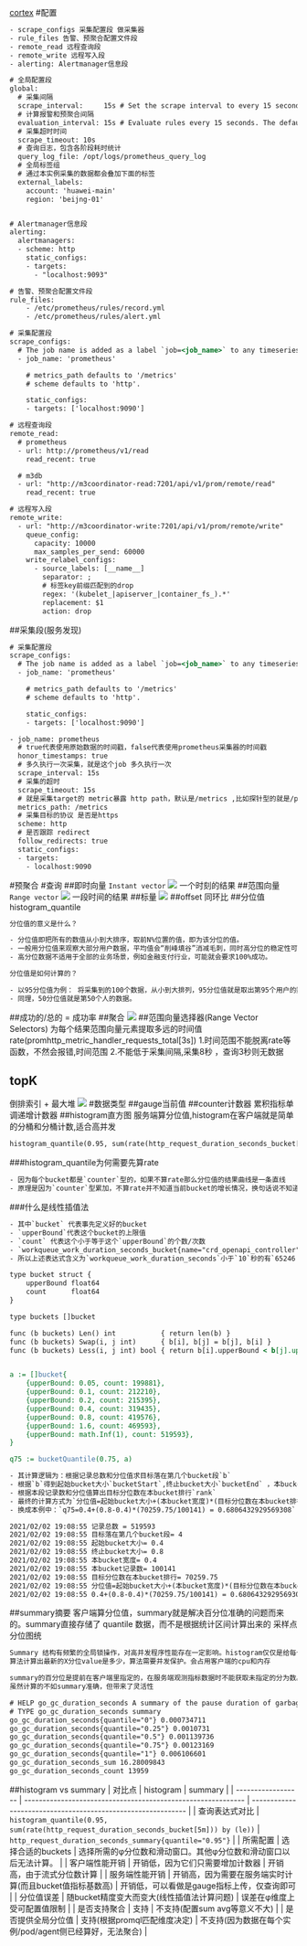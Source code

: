[](https://www.eet-china.com/mp/a26095.html)
[cortex](https://zhuanlan.zhihu.com/p/258163845)
#配置
```asp
- scrape_configs 采集配置段 做采集器
- rule_files 告警、预聚合配置文件段
- remote_read 远程查询段
- remote_write 远程写入段
- alerting: Alertmanager信息段
```
```asp
# 全局配置段
global:
  # 采集间隔 
  scrape_interval:     15s # Set the scrape interval to every 15 seconds. Default is every 1 minute.
  # 计算报警和预聚合间隔
  evaluation_interval: 15s # Evaluate rules every 15 seconds. The default is every 1 minute.
  # 采集超时时间
  scrape_timeout: 10s 
  # 查询日志，包含各阶段耗时统计
  query_log_file: /opt/logs/prometheus_query_log
  # 全局标签组
  # 通过本实例采集的数据都会叠加下面的标签
  external_labels:
    account: 'huawei-main'
    region: 'beijng-01'


# Alertmanager信息段
alerting:
  alertmanagers:
  - scheme: http
    static_configs:
    - targets:
      - "localhost:9093"

# 告警、预聚合配置文件段
rule_files:
    - /etc/prometheus/rules/record.yml
    - /etc/prometheus/rules/alert.yml

# 采集配置段
scrape_configs:
  # The job name is added as a label `job=<job_name>` to any timeseries scraped from this config.
  - job_name: 'prometheus'

    # metrics_path defaults to '/metrics'
    # scheme defaults to 'http'.

    static_configs:
    - targets: ['localhost:9090']

# 远程查询段
remote_read:
  # prometheus 
  - url: http://prometheus/v1/read
    read_recent: true

  # m3db 
  - url: "http://m3coordinator-read:7201/api/v1/prom/remote/read"
    read_recent: true

# 远程写入段
remote_write:
  - url: "http://m3coordinator-write:7201/api/v1/prom/remote/write"
    queue_config:
      capacity: 10000
      max_samples_per_send: 60000
    write_relabel_configs:
      - source_labels: [__name__]
        separator: ;
        # 标签key前缀匹配到的drop
        regex: '(kubelet_|apiserver_|container_fs_).*'
        replacement: $1
        action: drop
```
##采集段(服务发现)
```asp
# 采集配置段
scrape_configs:
  # The job name is added as a label `job=<job_name>` to any timeseries scraped from this config.
  - job_name: 'prometheus'

    # metrics_path defaults to '/metrics'
    # scheme defaults to 'http'.

    static_configs:
    - targets: ['localhost:9090']
```
```asp
- job_name: prometheus
  # true代表使用原始数据的时间戳，false代表使用prometheus采集器的时间戳
  honor_timestamps: true
  # 多久执行一次采集，就是这个job 多久执行一次
  scrape_interval: 15s
  # 采集的超时
  scrape_timeout: 15s
  # 就是采集target的 metric暴露 http path，默认是/metrics ,比如探针型的就是/probe
  metrics_path: /metrics
  # 采集目标的协议 是否是https
  scheme: http
  # 是否跟踪 redirect 
  follow_redirects: true
  static_configs:
  - targets:
    - localhost:9090
```
#预聚合
#查询
##即时向量 `Instant vector`
![](.z_00_prometheus_02_配置_查询_images/521fb350.png)
一个时刻的结果
##范围向量 `Range vector`
![](.z_00_prometheus_02_配置_查询_images/08eab11d.png)
一段时间的结果
##标量
![](.z_00_prometheus_02_配置_查询_images/894088ad.png)
##offset 同环比
##分位值histogram_quantile
```asp
分位值的意义是什么？

- 分位值即把所有的数值从小到大排序，取前N%位置的值，即为该分位的值。
- 一般用分位值来观察大部分用户数据，平均值会“削峰填谷”消减毛刺，同时高分位的稳定性可以忽略掉少量的长尾数据。
- 高分位数据不适用于全部的业务场景，例如金融支付行业，可能就会要求100%成功。

分位值是如何计算的？

- 以95分位值为例： 将采集到的100个数据，从小到大排列，95分位值就是取出第95个用户的数据做统计。
- 同理，50分位值就是第50个人的数据。
```
##成功的/总的 = 成功率
##聚合
![](.z_00_prometheus_02_配置_查询_images/8061fb1e.png)
##范围向量选择器(Range Vector Selectors)
为每个结果范围向量元素提取多远的时间值
rate(promhttp_metric_handler_requests_total[3s])
1.时间范围不能脱离rate等函数，不然会报错,时间范围 
2.不能低于采集间隔,采集8秒 ，查询3秒则无数据
## topK
倒排索引 + 最大堆
![](.z_00_prometheus_02_采集_配置_查询_images/f6a5aec2.png)
#数据类型
##gauge当前值
##counter计数器
累积指标单调递增计数器
##histogram直方图
服务端算分位值,histogram在客户端就是简单的分桶和分桶计数,适合高并发
```asp
histogram_quantile(0.95, sum(rate(http_request_duration_seconds_bucket[5m])) by (le))
```
###histogram_quantile为何需要先算rate
```asp
- 因为每个bucket都是`counter`型的，如果不算rate那么分位值的结果曲线是一条直线
- 原理是因为`counter`型累加，不算rate并不知道当前bucket的增长情况，换句话说不知道这些bucket是多久积攒到现在这个值的
```
###什么是线性插值法
```asp
- 其中`bucket` 代表事先定义好的bucket
- `upperBound`代表这个bucket的上限值
- `count` 代表这个小于等于这个`upperBound`的个数/次数
- `workqueue_work_duration_seconds_bucket{name="crd_openapi_controller",le="10"} 65246 `
- 所以上述表达式含义为`workqueue_work_duration_seconds`小于`10`秒的有`65246 `个

type bucket struct {
	upperBound float64
	count      float64
}

type buckets []bucket

func (b buckets) Len() int           { return len(b) }
func (b buckets) Swap(i, j int)      { b[i], b[j] = b[j], b[i] }
func (b buckets) Less(i, j int) bool { return b[i].upperBound < b[j].upperBound }


a := []bucket{
    {upperBound: 0.05, count: 199881},
    {upperBound: 0.1, count: 212210},
    {upperBound: 0.2, count: 215395},
    {upperBound: 0.4, count: 319435},
    {upperBound: 0.8, count: 419576},
    {upperBound: 1.6, count: 469593},
    {upperBound: math.Inf(1), count: 519593},
}

q75 := bucketQuantile(0.75, a)


```
```asp
- 其计算逻辑为：根据记录总数和分位值求目标落在第几个bucket段`b`
- 根据`b`得到起始bucket大小`bucketStart`,终止bucket大小`bucketEnd` ，本bucket宽度 ，本bucket记录数
- 根据本段记录数和分位值算出目标分位数在本bucket排行`rank`
- 最终的计算方式为`分位值=起始bucket大小+(本bucket宽度)*(目标分位数在本bucket排行/本bucket记录数)`
- 换成本例中：`q75=0.4+(0.8-0.4)*(70259.75/100141) = 0.6806432929569308`
```
```asp
2021/02/02 19:08:55 记录总数 = 519593
2021/02/02 19:08:55 目标落在第几个bucket段= 4
2021/02/02 19:08:55 起始bucket大小= 0.4
2021/02/02 19:08:55 终止bucket大小= 0.8
2021/02/02 19:08:55 本bucket宽度= 0.4
2021/02/02 19:08:55 本bucket记录数= 100141
2021/02/02 19:08:55 目标分位数在本bucket排行= 70259.75
2021/02/02 19:08:55 分位值=起始bucket大小+(本bucket宽度)*(目标分位数在本bucket排行/本bucket记录数)
2021/02/02 19:08:55 0.4+(0.8-0.4)*(70259.75/100141) = 0.6806432929569308
```
##summary摘要
[](https://blog.csdn.net/wtan825/article/details/94616813)
客户端算分位值，summary就是解决百分位准确的问题而来的。summary直接存储了 quantile 数据，而不是根据统计区间计算出来的
采样点分位图统
```asp
Summary 结构有频繁的全局锁操作，对高并发程序性能存在一定影响。histogram仅仅是给每个桶做一个原子变量的计数就可以了，而summary要每次执行
算法计算出最新的X分位value是多少，算法需要并发保护。会占用客户端的cpu和内存

summary的百分位是提前在客户端里指定的，在服务端观测指标数据时不能获取未指定的分为数。而histogram则可以通过promql随便指定，
虽然计算的不如summary准确，但带来了灵活性
```
```asp
# HELP go_gc_duration_seconds A summary of the pause duration of garbage collection cycles.
# TYPE go_gc_duration_seconds summary
go_gc_duration_seconds{quantile="0"} 0.000734711
go_gc_duration_seconds{quantile="0.25"} 0.0010731
go_gc_duration_seconds{quantile="0.5"} 0.001139736
go_gc_duration_seconds{quantile="0.75"} 0.00123169
go_gc_duration_seconds{quantile="1"} 0.006106601
go_gc_duration_seconds_sum 16.28009843
go_gc_duration_seconds_count 13959
```
##histogram vs summary
| 对比点             | histogram                                                    | summary                                                      |
| ------------------ | ------------------------------------------------------------ | ------------------------------------------------------------ |
| 查询表达式对比     | `histogram_quantile(0.95, sum(rate(http_request_duration_seconds_bucket[5m])) by (le))` | `http_request_duration_seconds_summary{quantile="0.95"}`     |
| 所需配置           | 选择合适的buckets                                            | 选择所需的φ分位数和滑动窗口。其他φ分位数和滑动窗口以后无法计算。 |
| 客户端性能开销     | 开销低，因为它们只需要增加计数器                             | 开销高，由于流式分位数计算                                   |
| 服务端性能开销     | 开销高，因为需要在服务端实时计算(而且bucket值指标基数高)     | 开销低，可以看做是gauge指标上传，仅查询即可                  |
| 分位值误差         | 随bucket精度变大而变大(线性插值法计算问题)                   | 误差在φ维度上受可配置值限制                                  |
| 是否支持聚合       | 支持                                                         | 不支持(配置sum avg等意义不大)                                |
| 是否提供全局分位值 | 支持(根据promql匹配维度决定)                                 | 不支持(因为数据在每个实例/pod/agent侧已经算好，无法聚合)     |
